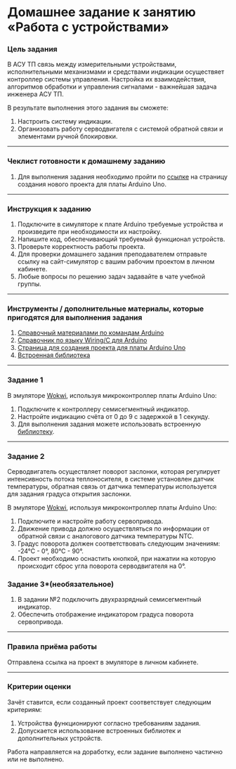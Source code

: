# Домашнее задание к занятию «Работа с устройствами»

### Цель задания

В АСУ ТП связь между измерительными устройствами, исполнительными механизмами и средствами индикации осуществяет контроллер системы управления. Настройка их взаимодействия, алгоритмов обработки и управления сигналами - важнейшая задача инженера АСУ ТП.

В результате выполнения этого задания вы сможете:

1. Настроить систему индикации. 
2. Организовать работу серводвигателя с системой обратной связи и элементами ручной блокировки.

------

### Чеклист готовности к домашнему заданию

1. Для выполнения задания необходимо пройти по [ссылке](https://wokwi.com/projects/new/arduino-uno) на страницу создания нового проекта для платы Arduino Uno.


------
### Инструкция к заданию

1. Подключите в симуляторе к плате Arduino требуемые устройства и произведите при необходимости их настройку.
2. Напишите код, обеспечивающий требуемый функционал устройств.
3. Проверьте корректность работы проекта.
4. Для проверки домашнего задания преподавателем отправьте ссылку на сайт-симулятор с вашим рабочим проектом в личном кабинете.
5. Любые вопросы по решению задач задавайте в чате учебной группы.

------

### Инструменты / дополнительные материалы, которые пригодятся для выполнения задания

1. [Справочный материалами по командам Arduino](https://alexgyver.ru/lessons/arduino-reference/)
2. [Справочник по языку Wiring/С для Arduino](https://www.arduino.cc/reference/en)
3. [Страница для создания проекта для платы Arduino Uno](https://wokwi.com/projects/new/arduino-uno)
4. [Встроенная библиотека](https://wokwi.com/arduino/libraries/SevSeg)

------

### Задание 1

В эмуляторе [Wokwi](https://wokwi.com), используя микроконтроллер платы Arduino Uno:
1. Подключите к контроллеру семисегментный индикатор.
2. Настройте индикацию счёта от 0 до 9 с задержкой в 1 секунду.
3. Для выполнения задания можете использовать встроенную [библиотеку](https://wokwi.com/arduino/libraries/SevSeg).


------

### Задание 2
Серводвигатель осуществляет поворот заслонки, которая регулирует интенсивность потока теплоносителя, 
в системе установлен датчик температуры, обратная связь от датчика температуры используется для задания градуса открытия заслонки. 

В эмуляторе [Wokwi](https://wokwi.com), используя микроконтроллер платы Arduino Uno:
1. Подключите и настройте работу сервопривода.
2. Движение привода должно осуществляться по информации от обратной связи с аналогового датчика температуры NTC.
3. Градус поворота должен соответствовать следующим значениям: -24°С - 0°, 80°С - 90°.
4. Проект необходимо оснастить кнопкой, при нажатии на которую происходит сброс угла поворота серводвигателя на 0°.

### Задание 3*(необязательное)
1. В задании №2 подключить двухразрядный семисегментный индикатор.
2. Обеспечить отображение индикатором градуса поворота сервопривода.

------


### Правила приёма работы

Отправлена ссылка на проект в эмуляторе в личном кабинете.

------

### Критерии оценки

Зачёт ставится, если созданный проект соответствует следующим критериям:

1. Устройства функционируют согласно требованиям задания.
2. Допускается использование встроенных библиотек и дополнительных устройств.

Работа направляется на доработку, если задание выполнено частично или не выполнено.

